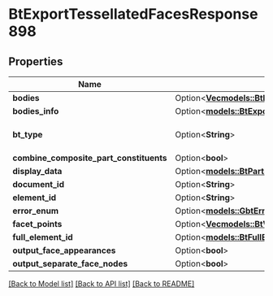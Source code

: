 # BtExportTessellatedFacesResponse898

## Properties

Name | Type | Description | Notes
------------ | ------------- | ------------- | -------------
**bodies** | Option<[**Vec<models::BtExportTessellatedBody3398>**](BTExportTessellatedBody-3398.md)> |  | [optional]
**bodies_info** | Option<[**models::BtExportModelBodiesResponse734**](BTExportModelBodiesResponse-734.md)> |  | [optional]
**bt_type** | Option<**String**> | Type of JSON object. | [optional]
**combine_composite_part_constituents** | Option<**bool**> |  | [optional]
**display_data** | Option<[**models::BtPartStudioDisplayData346**](BTPartStudioDisplayData-346.md)> |  | [optional]
**document_id** | Option<**String**> |  | [optional]
**element_id** | Option<**String**> |  | [optional]
**error_enum** | Option<[**models::GbtErrorStringEnum**](GBTErrorStringEnum.md)> |  | [optional]
**facet_points** | Option<[**Vec<models::BtVector3d389>**](BTVector3d-389.md)> |  | [optional]
**full_element_id** | Option<[**models::BtFullElementId756**](BTFullElementId-756.md)> |  | [optional]
**output_face_appearances** | Option<**bool**> |  | [optional]
**output_separate_face_nodes** | Option<**bool**> |  | [optional]

[[Back to Model list]](../README.md#documentation-for-models) [[Back to API list]](../README.md#documentation-for-api-endpoints) [[Back to README]](../README.md)


